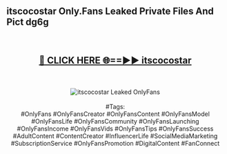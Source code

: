 <h2>itscocostar Only.Fans Leaked Private Files And Pict dg6g</h2>
<br>
<div align="center">
<h2><a href="https://mediafiles.top/itscocostar" rel="nofollow">🔴 CLICK HERE 🌐==►► itscocostar</a></h2>
<br>
<br>
<a href="https://mediafiles.top/itscocostar" rel="nofollow" data-target="animated-image.originalLink"><img src="https://i.ibb.co.com/WyWwxjT/player-gif2.gif" alt="itscocostar Leaked OnlyFans" style="max-width: 100%; display: inline-block;" data-target="animated-image.originalImage"></a>
<br><br>
#Tags:
<br>
#OnlyFans #OnlyFansCreator #OnlyFansContent #OnlyFansModel #OnlyFansLife #OnlyFansCommunity #OnlyFansLaunching #OnlyFansIncome #OnlyFansVids #OnlyFansTips #OnlyFansSuccess #AdultContent #ContentCreator #InfluencerLife #SocialMediaMarketing #SubscriptionService #OnlyFansPromotion #DigitalContent #FanConnect
</div>
<br>